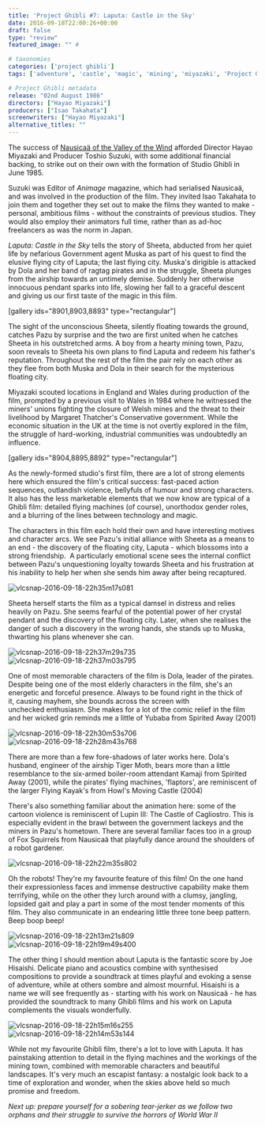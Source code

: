 ```yaml
---
title: 'Project Ghibli #7: Laputa: Castle in the Sky'
date: 2016-09-18T22:00:26+00:00
draft: false
type: "review"
featured_image: "" #

# taxonomies
categories: ['project ghibli']
tags: ['adventure', 'castle', 'magic', 'mining', 'miyazaki', 'Project Ghibli', 'robots', 'studio ghibli', 'wales']

# Project Ghibli metadata
release: "02nd August 1986"
directors: ["Hayao Miyazaki"]
producers: ["Isao Takahata"]
screenwriters: ["Hayao Miyazaki"]
alternative_titles: ""
---
```


The success of [Nausicaä of the Valley of the Wind](http://straydogstrut.co.uk/2016/09/11/project-ghibli-6-nausicaa-of-the-valley-of-the-wind/) afforded Director Hayao Miyazaki and Producer Toshio Suzuki, with some additional financial backing, to strike out on their own with the formation of Studio Ghibli in June 1985.

Suzuki was Editor of _Animage_ magazine, which had serialised Nausicaä, and was involved in the production of the film. They invited Isao Takahata to join them and together they set out to make the films they wanted to make - personal, ambitious films - without the constraints of previous studios. They would also employ their animators full time, rather than as ad-hoc freelancers as was the norm in Japan.

_Laputa: Castle in the Sky_ tells the story of Sheeta, abducted from her quiet life by nefarious Government agent Muska as part of his quest to find the elusive flying city of Laputa; the last flying city. Muska's dirigible is attacked by Dola and her band of ragtag pirates and in the struggle, Sheeta plunges from the airship towards an untimely demise. Suddenly her otherwise innocuous pendant sparks into life, slowing her fall to a graceful descent and giving us our first taste of the magic in this film.

\[gallery ids="8901,8903,8893" type="rectangular"\]  

The sight of the unconscious Sheeta, silently floating towards the ground, catches Pazu by surprise and the two are first united when he catches Sheeta in his outstretched arms. A boy from a hearty mining town, Pazu, soon reveals to Sheeta his own plans to find Laputa and redeem his father's reputation. Throughout the rest of the film the pair rely on each other as they flee from both Muska and Dola in their search for the mysterious floating city.

Miyazaki scouted locations in England and Wales during production of the film, prompted by a previous visit to Wales in 1984 where he witnessed the miners' unions fighting the closure of Welsh mines and the threat to their livelihood by Margaret Thatcher's Conservative government. While the economic situation in the UK at the time is not overtly explored in the film, the struggle of hard-working, industrial communities was undoubtedly an influence.  

\[gallery ids="8904,8895,8892" type="rectangular"\]

As the newly-formed studio's first film, there are a lot of strong elements here which ensured the film's critical success: fast-paced action sequences, outlandish violence, bellyfuls of humour and strong characters. It also has the less marketable elements that we now know are typical of a Ghibli film: detailed flying machines (of course), unorthodox gender roles, and a blurring of the lines between technology and magic.

The characters in this film each hold their own and have interesting motives and character arcs. We see Pazu's initial alliance with Sheeta as a means to an end - the discovery of the floating city, Laputa - which blossoms into a strong friendship.  A particularly emotional scene sees the internal conflict between Pazu's unquestioning loyalty towards Sheeta and his frustration at his inability to help her when she sends him away after being recaptured.

![vlcsnap-2016-09-18-22h35m17s081](https://straydogstrut7.files.wordpress.com/2016/09/vlcsnap-2016-09-18-22h35m17s081.png)

Sheeta herself starts the film as a typical damsel in distress and relies heavily on Pazu. She seems fearful of the potential power of her crystal pendant and the discovery of the floating city. Later, when she realises the danger of such a discovery in the wrong hands, she stands up to Muska, thwarting his plans whenever she can.

![vlcsnap-2016-09-18-22h37m29s735](https://straydogstrut7.files.wordpress.com/2016/09/vlcsnap-2016-09-18-22h37m29s735.png)
![vlcsnap-2016-09-18-22h37m03s795](https://straydogstrut7.files.wordpress.com/2016/09/vlcsnap-2016-09-18-22h37m03s795.png)

One of most memorable characters of the film is Dola, leader of the pirates. Despite being one of the most elderly characters in the film, she's an energetic and forceful presence. Always to be found right in the thick of it, causing mayhem, she bounds across the screen with unchecked enthusiasm. She makes for a lot of the comic relief in the film and her wicked grin reminds me a little of Yubaba from Spirited Away (2001)

![vlcsnap-2016-09-18-22h30m53s706](https://straydogstrut7.files.wordpress.com/2016/09/vlcsnap-2016-09-18-22h30m53s706.png)
![vlcsnap-2016-09-18-22h28m43s768](https://straydogstrut7.files.wordpress.com/2016/09/vlcsnap-2016-09-18-22h28m43s768.png)

There are more than a few fore-shadows of later works here. Dola's husband, engineer of the airship Tiger Moth, bears more than a little resemblance to the six-armed boiler-room attendant Kamaji from Spirited Away (2001), while the pirates' flying machines, 'flaptors', are reminiscent of the larger Flying Kayak's from Howl's Moving Castle (2004)

There's also something familiar about the animation here: some of the cartoon violence is reminiscent of Lupin III: The Castle of Cagliostro. This is especially evident in the brawl between the government lackeys and the miners in Pazu's hometown. There are several familiar faces too in a group of Fox Squirrels from Nausicaä that playfully dance around the shoulders of a robot gardener.

![vlcsnap-2016-09-18-22h22m35s802](https://straydogstrut7.files.wordpress.com/2016/09/vlcsnap-2016-09-18-22h22m35s802.png)

Oh the robots! They're my favourite feature of this film! On the one hand their expressionless faces and immense destructive capability make them terrifying, while on the other they lurch around with a clumsy, jangling, lopsided gait and play a part in some of the most tender moments of this film. They also communicate in an endearing little three tone beep pattern. Beep boop beep!

![vlcsnap-2016-09-18-22h13m21s809](https://straydogstrut7.files.wordpress.com/2016/09/vlcsnap-2016-09-18-22h13m21s809.png)
![vlcsnap-2016-09-18-22h19m49s400](https://straydogstrut7.files.wordpress.com/2016/09/vlcsnap-2016-09-18-22h19m49s400.png)

The other thing I should mention about Laputa is the fantastic score by Joe Hisaishi. Delicate piano and acoustics combine with synthesised compositions to provide a soundtrack at times playful and evoking a sense of adventure, while at others sombre and almost mournful. Hisaishi is a name we will see frequently as - starting with his work on Nausicaä - he has provided the soundtrack to many Ghibli films and his work on Laputa complements the visuals wonderfully.

![vlcsnap-2016-09-18-22h15m16s255](https://straydogstrut7.files.wordpress.com/2016/09/vlcsnap-2016-09-18-22h15m16s255.png)![vlcsnap-2016-09-18-22h14m53s144](https://straydogstrut7.files.wordpress.com/2016/09/vlcsnap-2016-09-18-22h14m53s144.png)

While not my favourite Ghibli film, there's a lot to love with Laputa. It has painstaking attention to detail in the flying machines and the workings of the mining town, combined with memorable characters and beautiful landscapes. It's very much an escapist fantasy: a nostalgic look back to a time of exploration and wonder, when the skies above held so much promise and freedom.

_Next up: prepare yourself for a sobering tear-jerker as we follow two orphans and their struggle to survive the horrors of World War II_